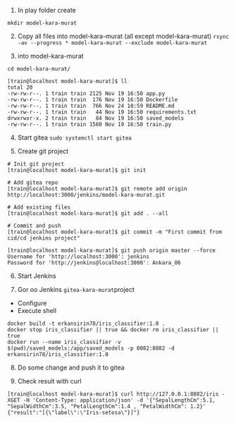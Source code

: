 1. In play folder create 
```
mkdir model-kara-murat
```

2. Copy all files into model-kara-murat (all except model-kara-murat)
`rsync -av --progress * model-kara-murat --exclude model-kara-murat`  

3. into model-kara-murat
```
cd model-kara-murat/

[train@localhost model-kara-murat]$ ll
total 20
-rw-rw-r--. 1 train train 2125 Nov 19 16:50 app.py
-rw-rw-r--. 1 train train  176 Nov 19 16:50 Dockerfile
-rw-rw-r--. 1 train train  766 Nov 24 18:59 README.md
-rw-rw-r--. 1 train train   44 Nov 19 16:50 requirements.txt
drwxrwxr-x. 2 train train   84 Nov 19 16:50 saved_models
-rw-rw-r--. 1 train train 1560 Nov 19 16:50 train.py
```

4. Start gitea `sudo systemctl start gitea`  

5. Create git project
```
# Init git project
[train@localhost model-kara-murat]$ git init

# Add gitea repo
[train@localhost model-kara-murat]$ git remote add origin http://localhost:3000/jenkins/model-kara-murat.git

# Add existing files
[train@localhost model-kara-murat]$ git add . --all

# Commit and push
[train@localhost model-kara-murat]$ git commit -m "First commit from cid/cd jenkins project"

[train@localhost model-kara-murat]$ git push origin master --force
Username for 'http://localhost:3000': jenkins
Password for 'http://jenkins@localhost:3000': Ankara_06
```

6. Start Jenkins

7. Gor oo Jenkins `gitea-kara-murat`project
- Configure
- Execute shell
```
docker build -t erkansirin78/iris_classifier:1.0 .
docker stop iris_classifier || true && docker rm iris_classifier || true
docker run --name iris_classifier -v $(pwd)/saved_models:/app/saved_models -p 8082:8082 -d erkansirin78/iris_classifier:1.0
```

8. Do some change and push it to gitea


9. Check result with curl
```
[train@localhost model-kara-murat]$ curl http://127.0.0.1:8082/iris -XGET -H 'Content-Type: application/json' -d '{"SepalLengthCm":5.1, "SepalWidthCm":3.5, "PetalLengthCm":1.4 , "PetalWidthCm": 1.2}'
{"result":"[{\"label\":\"Iris-setosa\"}]"}
```